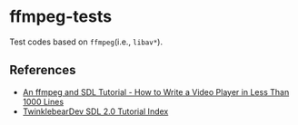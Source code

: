 # ffmpeg-tests
Test codes based on `ffmpeg`(i.e., `libav*`).       

## References
- [An ffmpeg and SDL Tutorial - How to Write a Video Player in Less Than 1000 Lines](http://dranger.com/ffmpeg/ffmpeg.html)    
- [TwinklebearDev SDL 2.0 Tutorial Index](https://www.willusher.io/pages/sdl2/)

